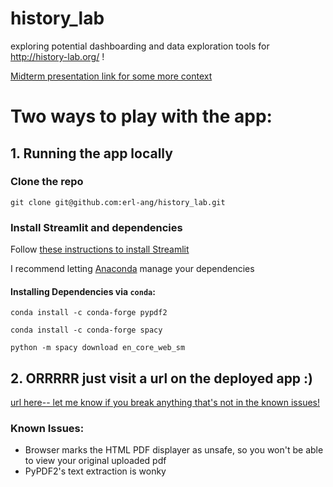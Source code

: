 # history_lab

exploring potential dashboarding and data exploration tools for http://history-lab.org/ !

[Midterm presentation link for some more context](https://docs.google.com/presentation/d/1lVtBDouOF7UhwShfYNi-e1hWvoztE_VuZMqtXF0PJBU/edit?usp=sharing)

# Two ways to play with the app:
## 1. Running the app locally 

### Clone the repo
`git clone git@github.com:erl-ang/history_lab.git`

### Install Streamlit and dependencies
Follow [these instructions to install Streamlit](https://docs.streamlit.io/library/get-started/installation)

I recommend letting [Anaconda](https://www.anaconda.com/products/individual) manage your dependencies

#### Installing Dependencies via `conda`:
`conda install -c conda-forge pypdf2`

`conda install -c conda-forge spacy`

`python -m spacy download en_core_web_sm`

## 2. ORRRRR just visit a url on the deployed app :)
[url here-- let me know if you break anything that's not in the known issues!](https://share.streamlit.io/erl-ang/history_lab/test_process_demo.py)

### Known Issues:
* Browser marks the HTML PDF displayer as unsafe, so you won't be able to view your original uploaded pdf
* PyPDF2's text extraction is wonky
